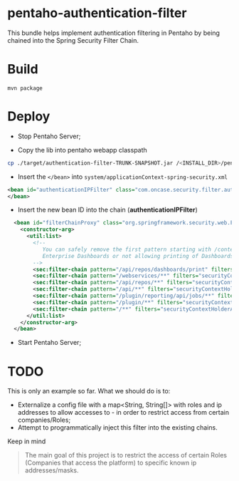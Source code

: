 # pentaho-authentication-filter

This bundle helps implement authentication filtering in Pentaho by being chained into the Spring Security Filter Chain.

# Build

```
mvn package
```

# Deploy

* Stop Pentaho Server;

* Copy the lib into pentaho webapp classpath

```BASH 
cp ./target/authentication-filter-TRUNK-SNAPSHOT.jar /<INSTALL_DIR>/pentaho-server/tomcat/webapps/pentaho/WEB-INF/lib/
```

* Insert the `</bean>` into `system/applicationContext-spring-security.xml`

```xml
<bean id="authenticationIPFilter" class="com.oncase.security.filter.authentication.AuthenticationIPFilter">
</bean>
```

* Insert the new bean ID into the chain (**authenticationIPFilter**)

```xml
  <bean id="filterChainProxy" class="org.springframework.security.web.FilterChainProxy">
    <constructor-arg>
      <util:list>
        <!--
           You can safely remove the first pattern starting with /content/dashboards/print, if you're not using
           Enterprise Dashboards or not allowing printing of Dashboards,
        -->
        <sec:filter-chain pattern="/api/repos/dashboards/print" filters="securityContextHolderAwareRequestFilter,httpSessionPentahoSessionContextIntegrationFilter,httpSessionContextIntegrationFilter,preAuthenticatedSecurityFilter,httpSessionReuseDetectionFilter,logoutFilter,authenticationProcessingFilter,basicProcessingFilter,requestParameterProcessingFilter,authenticationIPFilter,anonymousProcessingFilter,sessionMgmtFilter,exceptionTranslationFilter,filterInvocationInterceptor" />
        <sec:filter-chain pattern="/webservices/**" filters="securityContextHolderAwareRequestFilterForWS,httpSessionPentahoSessionContextIntegrationFilter,httpSessionContextIntegrationFilter,basicProcessingFilter,anonymousProcessingFilter,sessionMgmtFilter,exceptionTranslationFilterForWS,filterInvocationInterceptorForWS" />
        <sec:filter-chain pattern="/api/repos/**" filters="securityContextHolderAwareRequestFilterForWS,httpSessionPentahoSessionContextIntegrationFilter,httpSessionContextIntegrationFilter,basicProcessingFilter,requestParameterProcessingFilter,authenticationIPFilter,anonymousProcessingFilter,sessionMgmtFilter,exceptionTranslationFilterForWS,filterInvocationInterceptorForWS,preFlightFilter" />
        <sec:filter-chain pattern="/api/**" filters="securityContextHolderAwareRequestFilterForWS,httpSessionPentahoSessionContextIntegrationFilter,httpSessionContextIntegrationFilter,basicProcessingFilter,requestParameterProcessingFilter,authenticationIPFilter,anonymousProcessingFilter,sessionMgmtFilter,exceptionTranslationFilterForWS,filterInvocationInterceptorForWS" />
        <sec:filter-chain pattern="/plugin/reporting/api/jobs/**" filters="securityContextHolderAwareRequestFilterForWS,httpSessionPentahoSessionContextIntegrationFilter,httpSessionContextIntegrationFilter,basicProcessingFilter,requestParameterProcessingFilter,authenticationIPFilter,anonymousProcessingFilter,sessionMgmtFilter,exceptionTranslationFilterForWS,filterInvocationInterceptorForWS,preFlightFilter" />
        <sec:filter-chain pattern="/plugin/**" filters="securityContextHolderAwareRequestFilterForWS,httpSessionPentahoSessionContextIntegrationFilter,httpSessionContextIntegrationFilter,basicProcessingFilter,requestParameterProcessingFilter,authenticationIPFilter,anonymousProcessingFilter,sessionMgmtFilter,exceptionTranslationFilterForWS,filterInvocationInterceptorForWS" />
        <sec:filter-chain pattern="/**" filters="securityContextHolderAwareRequestFilter,httpSessionPentahoSessionContextIntegrationFilter,httpSessionContextIntegrationFilter,httpSessionReuseDetectionFilter,logoutFilter,authenticationProcessingFilter,basicProcessingFilter,requestParameterProcessingFilter,authenticationIPFilter,anonymousProcessingFilter,sessionMgmtFilter,exceptionTranslationFilter,filterInvocationInterceptor" />
      </util:list>
    </constructor-arg>
  </bean>
```


* Start Pentaho Server;

# TODO

This is only an example so far. What we should do is to:
 
 - Externalize a config file with a map<String, String[]> with roles and ip addresses to allow accesses to - in order to restrict access from certain companies/Roles;
 - Attempt to programmatically inject this filter into the existing chains.

Keep in mind

> The main goal of this project is to restrict the access of certain Roles (Companies that access the platform) to specific known ip addresses/masks.